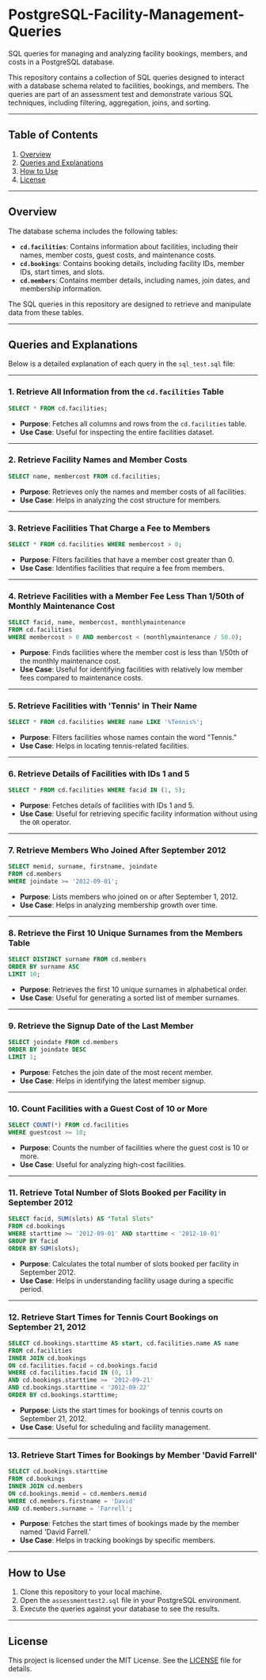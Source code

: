 # PostgreSQL-Facility-Management-Queries
SQL queries for managing and analyzing facility bookings, members, and costs in a PostgreSQL database.

This repository contains a collection of SQL queries designed to interact with a database schema related to facilities, bookings, and members. The queries are part of an assessment test and demonstrate various SQL techniques, including filtering, aggregation, joins, and sorting.

---

## Table of Contents
1. [Overview](#overview)
2. [Queries and Explanations](#queries-and-explanations)
3. [How to Use](#how-to-use)
4. [License](#license)

---

## Overview

The database schema includes the following tables:
- **`cd.facilities`**: Contains information about facilities, including their names, member costs, guest costs, and maintenance costs.
- **`cd.bookings`**: Contains booking details, including facility IDs, member IDs, start times, and slots.
- **`cd.members`**: Contains member details, including names, join dates, and membership information.

The SQL queries in this repository are designed to retrieve and manipulate data from these tables.

---

## Queries and Explanations

Below is a detailed explanation of each query in the `sql_test.sql` file:

---

### 1. Retrieve All Information from the `cd.facilities` Table
```sql
SELECT * FROM cd.facilities;
```
- **Purpose**: Fetches all columns and rows from the `cd.facilities` table.
- **Use Case**: Useful for inspecting the entire facilities dataset.

---

### 2. Retrieve Facility Names and Member Costs
```sql
SELECT name, membercost FROM cd.facilities;
```
- **Purpose**: Retrieves only the names and member costs of all facilities.
- **Use Case**: Helps in analyzing the cost structure for members.

---

### 3. Retrieve Facilities That Charge a Fee to Members
```sql
SELECT * FROM cd.facilities WHERE membercost > 0;
```
- **Purpose**: Filters facilities that have a member cost greater than 0.
- **Use Case**: Identifies facilities that require a fee from members.

---

### 4. Retrieve Facilities with a Member Fee Less Than 1/50th of Monthly Maintenance Cost
```sql
SELECT facid, name, membercost, monthlymaintenance 
FROM cd.facilities
WHERE membercost > 0 AND membercost < (monthlymaintenance / 50.0);
```
- **Purpose**: Finds facilities where the member cost is less than 1/50th of the monthly maintenance cost.
- **Use Case**: Useful for identifying facilities with relatively low member fees compared to maintenance costs.

---

### 5. Retrieve Facilities with 'Tennis' in Their Name
```sql
SELECT * FROM cd.facilities WHERE name LIKE '%Tennis%';
```
- **Purpose**: Filters facilities whose names contain the word "Tennis."
- **Use Case**: Helps in locating tennis-related facilities.

---

### 6. Retrieve Details of Facilities with IDs 1 and 5
```sql
SELECT * FROM cd.facilities WHERE facid IN (1, 5);
```
- **Purpose**: Fetches details of facilities with IDs 1 and 5.
- **Use Case**: Useful for retrieving specific facility information without using the `OR` operator.

---

### 7. Retrieve Members Who Joined After September 2012
```sql
SELECT memid, surname, firstname, joindate 
FROM cd.members
WHERE joindate >= '2012-09-01';
```
- **Purpose**: Lists members who joined on or after September 1, 2012.
- **Use Case**: Helps in analyzing membership growth over time.

---

### 8. Retrieve the First 10 Unique Surnames from the Members Table
```sql
SELECT DISTINCT surname FROM cd.members
ORDER BY surname ASC
LIMIT 10;
```
- **Purpose**: Retrieves the first 10 unique surnames in alphabetical order.
- **Use Case**: Useful for generating a sorted list of member surnames.

---

### 9. Retrieve the Signup Date of the Last Member
```sql
SELECT joindate FROM cd.members
ORDER BY joindate DESC
LIMIT 1;
```
- **Purpose**: Fetches the join date of the most recent member.
- **Use Case**: Helps in identifying the latest member signup.

---

### 10. Count Facilities with a Guest Cost of 10 or More
```sql
SELECT COUNT(*) FROM cd.facilities
WHERE guestcost >= 10;
```
- **Purpose**: Counts the number of facilities where the guest cost is 10 or more.
- **Use Case**: Useful for analyzing high-cost facilities.

---

### 11. Retrieve Total Number of Slots Booked per Facility in September 2012
```sql
SELECT facid, SUM(slots) AS "Total Slots"
FROM cd.bookings
WHERE starttime >= '2012-09-01' AND starttime < '2012-10-01'
GROUP BY facid
ORDER BY SUM(slots);
```
- **Purpose**: Calculates the total number of slots booked per facility in September 2012.
- **Use Case**: Helps in understanding facility usage during a specific period.

---

### 12. Retrieve Start Times for Tennis Court Bookings on September 21, 2012
```sql
SELECT cd.bookings.starttime AS start, cd.facilities.name AS name
FROM cd.facilities
INNER JOIN cd.bookings
ON cd.facilities.facid = cd.bookings.facid 
WHERE cd.facilities.facid IN (0, 1)
AND cd.bookings.starttime >= '2012-09-21'
AND cd.bookings.starttime < '2012-09-22'
ORDER BY cd.bookings.starttime;
```
- **Purpose**: Lists the start times for bookings of tennis courts on September 21, 2012.
- **Use Case**: Useful for scheduling and facility management.

---

### 13. Retrieve Start Times for Bookings by Member 'David Farrell'
```sql
SELECT cd.bookings.starttime 
FROM cd.bookings
INNER JOIN cd.members 
ON cd.bookings.memid = cd.members.memid
WHERE cd.members.firstname = 'David'
AND cd.members.surname = 'Farrell';
```
- **Purpose**: Fetches the start times of bookings made by the member named 'David Farrell.'
- **Use Case**: Helps in tracking bookings by specific members.

---

## How to Use

1. Clone this repository to your local machine.
2. Open the `assessmenttest2.sql` file in your PostgreSQL environment.
3. Execute the queries against your database to see the results.

---

## License

This project is licensed under the MIT License. See the [LICENSE](LICENSE) file for details.

